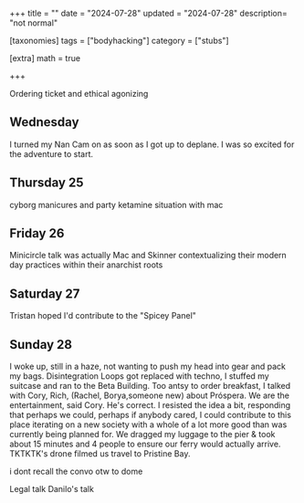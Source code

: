 +++
title = ""
date = "2024-07-28"
updated = "2024-07-28"
description= "not normal"

[taxonomies]
tags = ["bodyhacking"]
category = ["stubs"]

[extra]
math = true

+++

Ordering ticket and ethical agonizing
## Wednesday

I turned my Nan Cam on as soon as I got up to deplane. I was so excited for the adventure to start. 
## Thursday 25

cyborg manicures and party
ketamine situation with mac
## Friday 26

Minicircle talk was actually Mac and Skinner contextualizing their modern day practices within their anarchist roots
## Saturday 27

Tristan hoped I'd contribute to the "Spicey Panel"
## Sunday 28

I woke up, still in a haze, not wanting to push my head into gear and pack my bags. Disintegration Loops got replaced with techno, I stuffed my suitcase and ran to the Beta Building. Too antsy to order breakfast, I talked with Cory, Rich, (Rachel, Borya,someone new) about Próspera. We are the entertainment, said Cory. He's correct. I resisted the idea a bit, responding that perhaps we could, perhaps if anybody cared, I could contribute to this place iterating on a new society with a whole of a lot more good than was currently being planned for. We dragged my luggage to the pier & took about 15 minutes and 4 people to ensure our ferry would actually arrive. TKTKTK's drone filmed us travel to Pristine Bay. 

i dont recall the convo otw to dome

Legal talk
Danilo's talk

